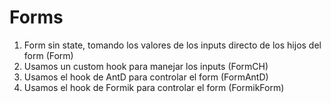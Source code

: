 # Forms

1. Form sin state, tomando los valores de los inputs directo de los hijos del form (Form)
2. Usamos un custom hook para manejar los inputs (FormCH)
3. Usamos el hook de AntD para controlar el form (FormAntD)
4. Usamos el hook de Formik para controlar el form (FormikForm)
